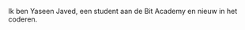 Ik ben Yaseen Javed, een student aan de Bit Academy en nieuw in het coderen.
<!---
CYROCLORIC/CYROCLORIC is a ✨ special ✨ repository because its `README.md` (this file) appears on your GitHub profile.
You can click the Preview link to take a look at your changes.
--->
